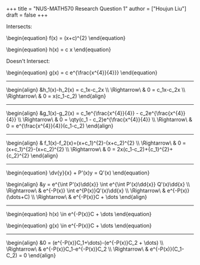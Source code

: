 +++
title = "NUS-MATH570 Research Question 1"
author = ["Houjun Liu"]
draft = false
+++

Intersects:

\begin{equation}
f(x) = (x+c)^{2}
\end{equation}

\begin{equation}
h(x) = c x
\end{equation}

Doesn't Intersect:

\begin{equation}
g(x) = c e^{\frac{x^{4}}{4}}}
\end{equation}

---

\begin{align}
&h\_1(x)-h\_2(x) = c\_1x-c\_2x  \\\\
\Rightarrow\ & 0 = c\_1x-c\_2x \\\\
\Rightarrow\ & 0 = x(c\_1-c\_2)
\end{align}

---

\begin{align}
&g\_1(x)-g\_2(x) = c\_1e^{\frac{x^{4}}{4}} - c\_2e^{\frac{x^{4}}{4}} \\\\
\Rightarrow\ & 0 = \qty(c\_1 - c\_2)e^{\frac{x^{4}}{4}}  \\\\
\Rightarrow\ & 0 = e^{\frac{x^{4}}{4}}(c\_1-c\_2)
\end{align}

---

\begin{align}
& f\_1(x)-f\_2(x)=(x+c\_1)^{2}-(x+c\_2)^{2}  \\\\
\Rightarrow\ & 0 = (x+c\_1)^{2}-(x+c\_2)^{2}  \\\\
\Rightarrow\ & 0 = 2x(c\_1-c\_2)+{c\_1}^{2}+{c\_2}^{2}
\end{align}

---

\begin{equation}
\dv{y}{x} + P'(x)y = Q'(x)
\end{equation}

\begin{align}
&y = e^{\int P'(x)\dd{x}} \int e^{\int P'(x)\dd{x}} Q'(x)\dd{x}  \\\\
\Rightarrow\ & e^{-P(x)} \int e^{P(x)}Q'(x)\dd{x} \\\\
\Rightarrow\ & e^{-P(x)} (\dots+C) \\\\
\Rightarrow\ & e^{-P(x)}C + \dots
\end{align}

---

\begin{equation}
h(x) \in e^{-P(x)}C + \dots
\end{equation}

\begin{equation}
g(x) \in e^{-P(x)}C + \dots
\end{equation}

---

\begin{align}
&0 = (e^{-P(x)}C\_1+\dots)-(e^{-P(x)}C\_2 + \dots) \\\\
\Rightarrow\ & e^{-P(x)}C\_1-e^{-P(x)}C\_2  \\\\
\Rightarrow\ & e^{-P(x)}(C\_1-C\_2) = 0
\end{align}